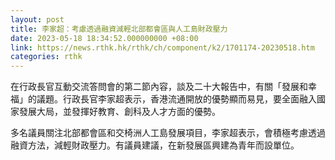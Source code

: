```yaml
---
layout: post
title: 李家超：考慮透過融資減輕北部都會區與人工島財政壓力
date: 2023-05-18 18:34:52.000000000 +08:00
link: https://news.rthk.hk/rthk/ch/component/k2/1701174-20230518.htm
categories: rthk
---
```


在行政長官互動交流答問會的第二節內容，談及二十大報告中，有關「發展和幸福」的議題。行政長官李家超表示，香港流通開放的優勢顯而易見，要全面融入國家發展大局，並發揮好教育、創科及人才方面的優勢。

多名議員關注北部都會區和交椅洲人工島發展項目，李家超表示，會積極考慮透過融資方法，減輕財政壓力。有議員建議，在新發展區興建為青年而設單位。
